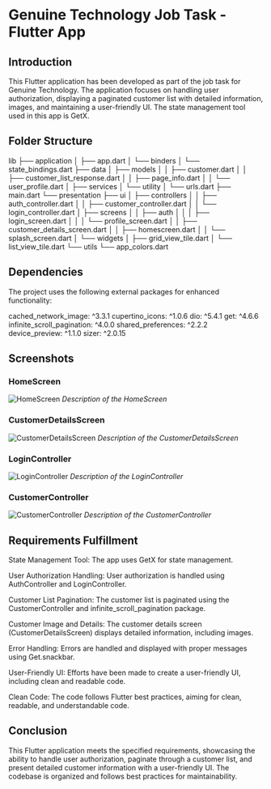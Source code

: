 # Genuine Technology Job Task - Flutter App

## Introduction

This Flutter application has been developed as part of the job task for Genuine Technology. The application focuses on handling user authorization, displaying a paginated customer list with detailed information, images, and maintaining a user-friendly UI. The state management tool used in this app is GetX.

## Folder Structure

lib
├── application
│   ├── app.dart
│   └── binders
│       └── state_bindings.dart
├── data
│   ├── models
│   │   ├── customer.dart
│   │   ├── customer_list_response.dart
│   │   ├── page_info.dart
│   │   └── user_profile.dart
│   ├── services
│   └── utility
│       └── urls.dart
├── main.dart
└── presentation
    ├── ui
    │   ├── controllers
    │   │   ├── auth_controller.dart
    │   │   ├── customer_controller.dart
    │   │   └── login_controller.dart
    │   ├── screens
    │   │   ├── auth
    │   │   │   ├── login_screen.dart
    │   │   │   └── profile_screen.dart
    │   │   ├── customer_details_screen.dart
    │   │   ├── homescreen.dart
    │   │   └── splash_screen.dart
    │   └── widgets
    │       ├── grid_view_tile.dart
    │       └── list_view_tile.dart
    └── utils
        └── app_colors.dart

## Dependencies

The project uses the following external packages for enhanced functionality:

cached_network_image: ^3.3.1
cupertino_icons: ^1.0.6
dio: ^5.4.1
get: ^4.6.6
infinite_scroll_pagination: ^4.0.0
shared_preferences: ^2.2.2
device_preview: ^1.1.0
sizer: ^2.0.15

## Screenshots

### HomeScreen

![HomeScreen](path_to_your_image1.png)
_Description of the HomeScreen_

### CustomerDetailsScreen

![CustomerDetailsScreen](path_to_your_image2.png)
_Description of the CustomerDetailsScreen_

### LoginController

![LoginController](path_to_your_image3.png)
_Description of the LoginController_

### CustomerController

![CustomerController](path_to_your_image4.png)
_Description of the CustomerController_

## Requirements Fulfillment

State Management Tool: The app uses GetX for state management.

User Authorization Handling: User authorization is handled using AuthController and LoginController.

Customer List Pagination: The customer list is paginated using the CustomerController and infinite_scroll_pagination package.

Customer Image and Details: The customer details screen (CustomerDetailsScreen) displays detailed information, including images.

Error Handling: Errors are handled and displayed with proper messages using Get.snackbar.

User-Friendly UI: Efforts have been made to create a user-friendly UI, including clean and readable code.

Clean Code: The code follows Flutter best practices, aiming for clean, readable, and understandable code.

## Conclusion

This Flutter application meets the specified requirements, showcasing the ability to handle user authorization, paginate through a customer list, and present detailed customer information with a user-friendly UI. The codebase is organized and follows best practices for maintainability.
